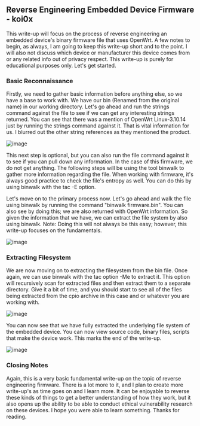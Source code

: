 ## Reverse Engineering Embedded Device Firmware - koi0x


This write-up will focus on the process of reverse engineering an embedded device's binary firmware file that uses OpenWrt. A few notes to begin, as always, I am going to keep this write-up short and to the point. I will also not discuss which device or manufacturer this device comes from or any related info out of privacy respect. This write-up is purely for educational purposes only. Let's get started.

### Basic Reconnaissance 

Firstly, we need to gather basic information before anything else, so we have a base to work with. We have our bin (Renamed from the original name) in our working directory. Let's go ahead and run the strings command against the file to see if we can get any interesting strings returned. You can see that there was a mention of OpenWrt Linux-3.10.14 just by running the strings command against it. That is vital information for us. I blurred out the other string references as they mentioned the product. 

![image](https://user-images.githubusercontent.com/95584654/151872853-398a9151-61d5-4e09-a936-26e907b3d129.png)

This next step is optional, but you can also run the file command against it to see if you can pull down any information. In the case of this firmware, we do not get anything. The following steps will be using the tool binwalk to gather more information regarding the file. When working with firmware, it's always good practice to check the file's entropy as well. You can do this by using binwalk with the tac -E option. 

Let's move on to the primary process now. Let's go ahead and walk the file using binwalk by running the command "binwalk firmware.bin". You can also see by doing this; we are also returned with OpenWrt information. So given the information that we have, we can extract the file system by also using binwalk. Note: Doing this will not always be this easy; however, this write-up focuses on the fundamentals.

![image](https://user-images.githubusercontent.com/95584654/151874435-b8436ba8-631f-4a6c-b2f1-71a2d11402fc.png)

### Extracting Filesystem

We are now moving on to extracting the filesystem from the bin file. Once again, we can use binwalk with the tac option -Me to extract it. This option will recursively scan for extracted files and then extract them to a separate directory. Give it a bit of time, and you should start to see all of the files being extracted from the cpio archive in this case and or whatever you are working with. 

![image](https://user-images.githubusercontent.com/95584654/151876328-ebd9c1d1-d18d-4822-a355-d7bd6974c1f0.png)

You can now see that we have fully extracted the underlying file system of the embedded device. You can now view source code, binary files, scripts that make the device work. This marks the end of the write-up.

![image](https://user-images.githubusercontent.com/95584654/151876724-c3930214-7e22-4655-9ca3-226f1f043736.png)

### Closing Notes

Again, this is a very basic fundamental write-up on the topic of reverse engineering firmware. There is a lot more to it, and I plan to create more write-up's as time goes on and I learn more. It can be enjoyable to reverse these kinds of things to get a better understanding of how they work, but it also opens up the ability to be able to conduct ethical vulnerability research on these devices. I hope you were able to learn something. Thanks for reading. 





